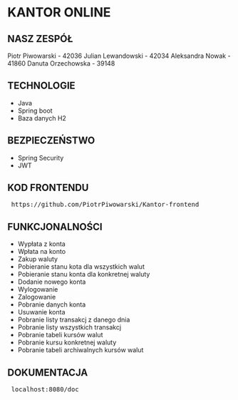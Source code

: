 # KANTOR ONLINE
## NASZ ZESPÓŁ
Piotr Piwowarski - 42036
Julian Lewandowski - 42034
Aleksandra Nowak - 41860
Danuta Orzechowska - 39148

## TECHNOLOGIE
- Java
- Spring boot
- Baza danych H2

## BEZPIECZEŃSTWO
- Spring Security
- JWT

## KOD FRONTENDU
<pre> https://github.com/PiotrPiwowarski/Kantor-frontend </pre>

## FUNKCJONALNOŚCI
- Wypłata z konta
- Wpłata na konto
- Zakup waluty
- Pobieranie stanu kota dla wszystkich walut
- Pobieranie stanu konta dla konkretnej waluty
- Dodanie nowego konta
- Wylogowanie
- Zalogowanie
- Pobranie danych konta
- Usuwanie konta
- Pobranie listy transakcj z danego dnia
- Pobranie listy wszystkich transakcj
- Pobranie tabeli kursów walut
- Pobranie kursu konkretnej waluty
- Pobranie tabeli archiwalnych kursów walut

## DOKUMENTACJA
<pre> localhost:8080/doc </pre>
